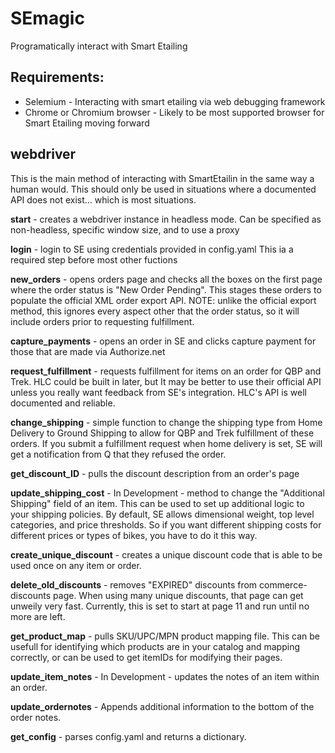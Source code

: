 # SEmagic
Programatically interact with Smart Etailing

## Requirements:
- Selemium - Interacting with smart etailing via web debugging framework
- Chrome or Chromium browser - Likely to be most supported browser for Smart Etailing moving forward

## webdriver
This is the main method of interacting with SmartEtailin in the same way a human would. This should only be used in situations where a documented API does not exist... which is most situations.

**start** - creates a webdriver instance in headless mode. Can be specified as non-headless, specific window size, and to use a proxy

**login** - login to SE using credentials provided in config.yaml This ia a required step before most other fuctions

**new_orders** - opens orders page and checks all the boxes on the first page where the order status is "New Order Pending". This stages these orders to populate the official XML order export API. NOTE: unlike the official export method, this ignores every aspect other that the order status, so it will include orders prior to requesting fulfillment.

**capture_payments** - opens an order in SE and clicks capture payment for those that are made via Authorize.net

**request_fulfillment** - requests fulfillment for items on an order for QBP and Trek. HLC could be built in later, but It may be better to use their official API unless you really want feedback from SE's integration. HLC's API is well documented and reliable.

**change_shipping** - simple function to change the shipping type from Home Delivery to Ground Shipping to allow for QBP and Trek fulfillment of these orders. If you submit a fulfillment request when home delivery is set, SE will get a notification from Q that they refused the order.

**get_discount_ID** - pulls the discount description from an order's page

**update_shipping_cost** - In Development - method to change the "Additional Shipping" field of an item. This can be used to set up additional logic to your shipping policies. By default, SE allows dimensional weight, top level categories, and price thresholds. So if you want different shipping costs for different prices or types of bikes, you have to do it this way.

**create_unique_discount** - creates a unique discount code that is able to be used once on any item or order.

**delete_old_discounts** - removes "EXPIRED" discounts from commerce-discounts page. When using many unique discounts, that page can get unweily very fast. Currently, this is set to start at page 11 and run until no more are left.

**get_product_map** - pulls SKU/UPC/MPN product mapping file. This can be usefull for identifying which products are in your catalog and mapping correctly, or can be used to get itemIDs for modifying their pages.

**update_item_notes** - In Development - updates the notes of an item within an order.

**update_ordernotes** - Appends additional information to the bottom of the order notes.

**get_config** - parses config.yaml and returns a dictionary.